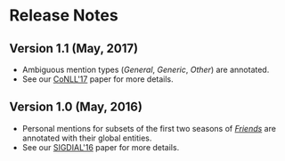 # Release Notes

<!--## Version 2.0 (TBA)

* All scenes in the first four seasons of *Friends* are annotated.
* Plural mentions are annotated.-->

## Version 1.1 (May, 2017)

* Ambiguous mention types (*General*, *Generic*, *Other*) are annotated.
* See our [CoNLL'17](http://www.aclweb.org/anthology/K/K17/K17-1023.pdf) paper for more details.

## Version 1.0 (May, 2016)

* Personal mentions for subsets of the first two seasons of [*Friends*](https://en.wikipedia.org/wiki/Friends) are annotated with their global entities.
* See our [SIGDIAL'16](http://www.aclweb.org/anthology/W16-3612) paper for more details.
